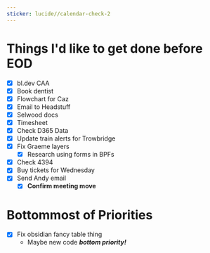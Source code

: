 ```yaml
---
sticker: lucide//calendar-check-2
---
```

# Things I'd like to get done before EOD
- [x] bl.dev CAA
- [x] Book dentist
- [x] Flowchart for Caz
- [x] Email to Headstuff
- [x] Selwood docs
- [x] Timesheet
- [x] Check D365 Data
- [x] Update train alerts for Trowbridge
- [x] Fix Graeme layers
	- [x] Research using forms in BPFs
- [x] Check 4394
- [x] Buy tickets for Wednesday
- [x] Send Andy email
	- [x] **Confirm meeting move**
# Bottommost of Priorities
- [x] Fix obsidian fancy table thing
	- Maybe new code __***bottom priority!***__